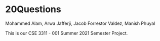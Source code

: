 # 20Questions

Mohammed Alam, Arwa Jafferji, Jacob Forrestor Valdez, Manish Phuyal

This is our CSE 3311 - 001 Summer 2021 Semester Project.
